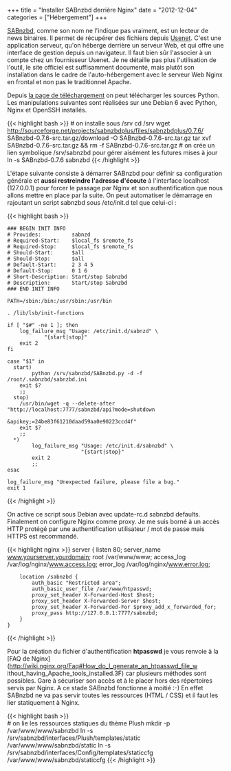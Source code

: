 +++
title = "Installer SABnzbd derrière Nginx"
date = "2012-12-04"
categories = ["Hébergement"]
+++


 [SABnzbd](http://sabnzbd.org/), comme son nom ne l'indique pas vraiment, est un
lecteur de news binaires. Il permet de récupérer des fichiers depuis
[Usenet](http://fr.wikipedia.org/wiki/Usenet). C'est une application serveur,
qu'on héberge derrière un serveur Web, et qui offre une interface de gestion
depuis un navigateur. Il faut bien sûr l'associer à un compte chez un
fournisseur Usenet. Je ne détaille pas plus l'utilisation de l'outil, le site
officiel est suffisamment documenté, mais plutôt son installation dans le
cadre de l'auto-hébergement avec le serveur Web Nginx en frontal et non pas le
traditionnel Apache.

Depuis [la page de téléchargement](http://sabnzbd.org/download/) on peut
télécharger les sources Python. Les manipulations suivantes sont réalisées
sur une Debian 6 avec Python, Nginx et OpenSSH installés.

{{< highlight bash >}}
    # on installe sous /srv
    cd /srv
    wget http://sourceforge.net/projects/sabnzbdplus/files/sabnzbdplus/0.7.6/
           SABnzbd-0.7.6-src.tar.gz/download -O SABnzbd-0.7.6-src.tar.gz
    tar xvf SABnzbd-0.7.6-src.tar.gz &&  rm -f SABnzbd-0.7.6-src.tar.gz
    # on crée un lien symbolique /srv/sabnzbd pour gérer aisément les futures mises à jour
    ln -s SABnzbd-0.7.6 sabnzbd
{{< /highlight >}}

L'étape suivante consiste à démarrer SABnzbd pour définir sa configuration
générale et **aussi restreindre l'adresse d'écoute** à l'interface localhost
(127.0.0.1) pour forcer le passage par Nginx et son authentification que nous
allons mettre en place par la suite. On peut automatiser le démarrage en
rajoutant un script sabnzbd sous /etc/init.d tel que celui-ci :


{{< highlight bash >}}

    ### BEGIN INIT INFO
    # Provides:          sabnzd
    # Required-Start:    $local_fs $remote_fs
    # Required-Stop:     $local_fs $remote_fs
    # Should-Start:      $all
    # Should-Stop:       $all
    # Default-Start:     2 3 4 5
    # Default-Stop:      0 1 6
    # Short-Description: Start/stop Sabnzbd
    # Description:       Start/stop Sabnzbd
    ### END INIT INFO

    PATH=/sbin:/bin:/usr/sbin:/usr/bin

    . /lib/lsb/init-functions

    if [ "$#" -ne 1 ]; then
    	log_failure_msg "Usage: /etc/init.d/sabnzd" \
    			"{start|stop}"
    	exit 2
    fi

    case "$1" in
      start)
            python /srv/sabnzbd/SABnzbd.py -d -f /root/.sabnzbd/sabnzbd.ini
    	exit $?
    	;;
      stop)
      	/usr/bin/wget -q --delete-after "http://localhost:7777/sabnzbd/api?mode=shutdown
      	                                   &apikey;=24be83f61210daad59aa0e90223ccd4f"
    	exit $?
    	;;
      *)
            log_failure_msg "Usage: /etc/init.d/sabnzbd" \
                            "{start|stop}"
            exit 2
            ;;
    esac

    log_failure_msg "Unexpected failure, please file a bug."
    exit 1
{{< /highlight >}}

On active ce script sous Debian avec update-rc.d sabnzbd defaults. Finalement on
configure Nginx comme proxy. Je me suis borné à un accès HTTP protégé par
une authentification utilisateur / mot de passe mais HTTPS est recommandé.


{{< highlight nginx >}}
    server {
        listen 80;
        server_name www.yourserver.yourdomain;
        root /var/www/www;
        access_log /var/log/nginx/www.access.log;
        error_log /var/log/nginx/www.error.log;

        location /sabnzbd {
            auth_basic "Restricted area";
            auth_basic_user_file /var/www/htpasswd;
            proxy_set_header X-Forwarded-Host $host;
            proxy_set_header X-Forwarded-Server $host;
            proxy_set_header X-Forwarded-For $proxy_add_x_forwarded_for;
            proxy_pass http://127.0.0.1:7777/sabnzbd;
        }
    }
{{< /highlight >}}

Pour la création du fichier d'authentification **htpasswd** je vous renvoie à
la [FAQ de Nginx](http://wiki.nginx.org/Faq#How_do_I_generate_an_htpasswd_file_w
ithout_having_Apache_tools_installed.3F) car plusieurs méthodes sont possibles.
Gare à sécuriser son accès et à le placer hors des répertoires servis par
Nginx. A ce stade SABnzbd fonctionne à moitié :-) En effet SABnzbd ne va pas
servir toutes les ressources (HTML / CSS) et il faut les lier statiquement à
Nginx.


{{< highlight bash >}}    
    # on lie les ressources statiques du thème Plush
    mkdir -p /var/www/www/sabnzbd
    ln -s /srv/sabnzbd/interfaces/Plush/templates/static /var/www/www/sabnzbd/static
    ln -s /srv/sabnzbd/interfaces/Config/templates/staticcfg /var/www/www/sabnzbd/staticcfg
{{< /highlight >}}

